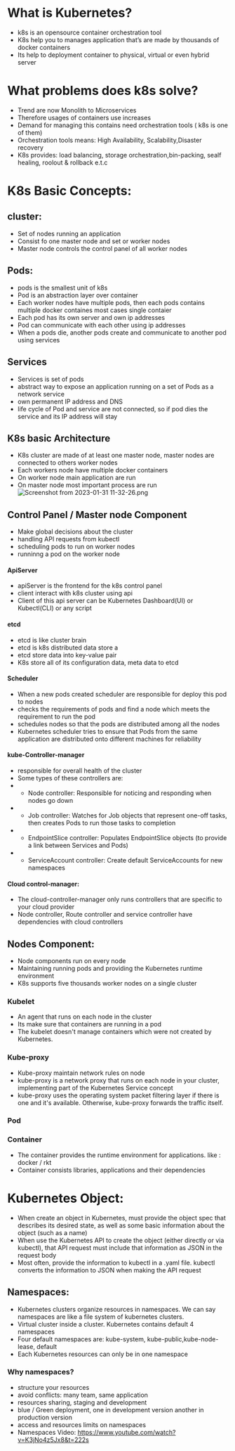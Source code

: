 
# What is Kubernetes?
- k8s is an opensource container orchestration tool
- K8s help you to manages application that’s are made by thousands of docker containers
- Its help to deployment  container to physical, virtual or even hybrid server
# What problems does k8s solve?
- Trend are now Monolith to Microservices
- Therefore usages of containers use increases
- Demand for managing this contains need orchestration tools ( k8s is one of them)
- Orchestration tools means: High Availability, Scalability,Disaster recovery
- K8s provides: load balancing, storage orchestration,bin-packing, sealf healing, roolout & rollback e.t.c

# K8s Basic Concepts:

## cluster:
- Set of nodes running an application
- Consist fo one master node and set or worker nodes
- Master node controls the control panel of all worker nodes
## Pods:
- pods is the smallest unit of k8s
- Pod is an abstraction layer over container
- Each worker nodes have multiple pods, then each pods contains multiple docker containes most cases single contaier
- Each pod has its own server and own ip addresses
- Pod can communicate with each other using ip addresses
- When a pods die, another pods create and communicate to another pod using services
## Services
- Services is set of pods
- abstract way to expose an application running on a set of Pods as a network service
- own permanent IP address  and DNS
- life cycle of Pod and service are not connected, so if pod dies the service and its IP address will stay
## K8s basic Architecture
- K8s cluster are made of at least one master node, master nodes are connected to others worker nodes
- Each workers node have multiple docker containers
- On worker node  main application are run
- On master node most important process are run
  ![Screenshot from 2023-01-31 11-32-26.png](..%2F..%2F..%2F..%2F..%2FPictures%2FScreenshots%2FScreenshot%20from%202023-01-31%2011-32-26.png)
## Control Panel / Master node Component
- Make global decisions about the cluster
- handling API requests from kubectl
- scheduling pods to run on worker nodes
- runninng a pod on the worker node
#### ApiServer
- apiServer is the frontend for the k8s control panel
- client interact with k8s cluster using api
- Client of this api server can be Kubernetes Dashboard(UI) or Kubectl(CLI) or any script
#### etcd
- etcd is like cluster brain
- etcd  is k8s distributed data store  a
- etcd store data into key-value pair
- K8s store all of its configuration data, meta data to etcd
#### Scheduler
- When a new pods created scheduler are responsible for deploy this pod to nodes
- checks the requirements of pods and find a node which meets the requirement to run the pod
- schedules nodes so that the pods are distributed among all the nodes
- Kubernetes scheduler tries to ensure that Pods from the same application are distributed onto different machines for reliability
#### kube-Controller-manager
- responsible for overall health of the cluster
- Some types of these controllers are:
- - Node controller: Responsible for noticing and responding when nodes go down
- - Job controller: Watches for Job objects that represent one-off tasks, then creates Pods to run those tasks to completion
- - EndpointSlice controller: Populates EndpointSlice objects (to provide a link between Services and Pods)
- - ServiceAccount controller: Create default ServiceAccounts for new namespaces

#### Cloud control-manager:
- The cloud-controller-manager only runs controllers that are specific to your cloud provider
- Node controller, Route controller and service controller have dependencies with cloud controllers
## Nodes Component:
- Node components run on every node
- Maintaining running pods and providing the Kubernetes runtime environment
- K8s supports five thousands worker nodes on a single cluster

### Kubelet
- An agent that runs on each node in the cluster
- Its make sure that containers are running in a pod
- The kubelet doesn't manage containers which were not created by Kubernetes.

### Kube-proxy
- Kube-proxy maintain network rules on node
- kube-proxy is a network proxy that runs on each node in your cluster, implementing part of the Kubernetes Service concept
- kube-proxy uses the operating system packet filtering layer if there is one and it's available. Otherwise, kube-proxy forwards the traffic itself.
### Pod
### Container
- The container provides the runtime environment for applications. like : docker / rkt
- Container consists libraries, applications and their dependencies

# Kubernetes Object:
- When create an object in Kubernetes, must provide the object spec that describes its desired state, as well as some basic information about the object (such as a name)
- When use the Kubernetes API to create the object (either directly or via kubectl), that API request must include that information as JSON in the request body
- Most often, provide the information to kubectl in a .yaml file. kubectl converts the information to JSON when making the API request
## Namespaces:
- Kubernetes clusters organize resources in namespaces. We can say namespaces are like a file system of kubernetes clusters.
- Virtual cluster inside a cluster. Kubernetes contains default 4 namespaces
- Four default namespaces are: kube-system, kube-public,kube-node-lease, default
- Each Kubernetes resources can only be in one namespace
### Why namespaces?
-  structure your resources
-  avoid conflicts: many team, same application
-  resources sharing, staging and development
-  blue / Green deployment, one in development version another in production version
-  access and resources limits on namespaces
-  Namespaces Video: https://www.youtube.com/watch?v=K3jNo4z5Jx8&t=222s
   



